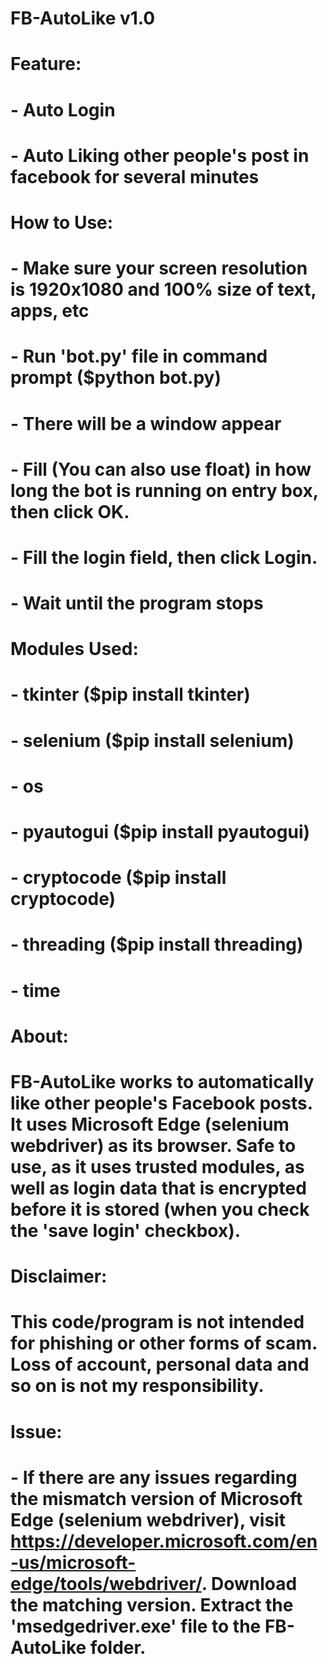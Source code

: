 # FB-AutoLike v1.0
# 
# Feature:
# - Auto Login
# - Auto Liking other people's post in facebook for several minutes
# 
# How to Use:
# - Make sure your screen resolution is 1920x1080 and 100% size of text, apps, etc
# - Run 'bot.py' file in command prompt ($python bot.py)
# - There will be a window appear
# - Fill (You can also use float) in how long the bot is running on entry box, then click OK.
# - Fill the login field, then click Login.
# - Wait until the program stops
#
# Modules Used:
# - tkinter ($pip install tkinter)
# - selenium ($pip install selenium)
# - os
# - pyautogui ($pip install pyautogui)
# - cryptocode ($pip install cryptocode)
# - threading ($pip install threading)
# - time
#
# About:
# FB-AutoLike works to automatically like other people's Facebook posts. It uses Microsoft Edge (selenium webdriver) as its browser. Safe to use, as it uses trusted modules, as well as login data that is encrypted before it is stored (when you check the 'save login' checkbox).
#
# Disclaimer:
# This code/program is not intended for phishing or other forms of scam. Loss of account, personal data and so on is not my responsibility.
#
# Issue:
# - If there are any issues regarding the mismatch version of Microsoft Edge (selenium webdriver), visit https://developer.microsoft.com/en-us/microsoft-edge/tools/webdriver/. Download the matching version. Extract the 'msedgedriver.exe' file to the FB-AutoLike folder.
